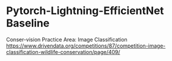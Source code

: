 # Pytorch-Lightning-EfficientNet Baseline
Conser-vision Practice Area: Image Classification
https://www.drivendata.org/competitions/87/competition-image-classification-wildlife-conservation/page/409/